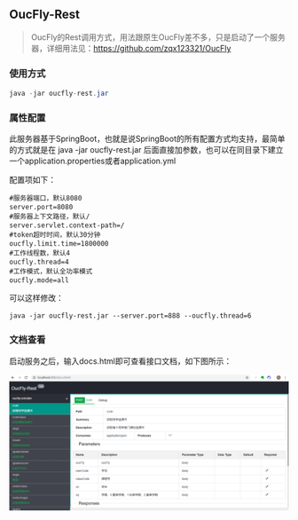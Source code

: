 ## OucFly-Rest

> OucFly的Rest调用方式，用法跟原生OucFly差不多，只是启动了一个服务器，详细用法见：https://github.com/zqx123321/OucFly

### 使用方式

```java
java -jar oucfly-rest.jar
```

### 属性配置

此服务器基于SpringBoot，也就是说SpringBoot的所有配置方式均支持，最简单的方式就是在 java -jar oucfly-rest.jar 后面直接加参数，也可以在同目录下建立一个application.properties或者application.yml

配置项如下：

```properties
#服务器端口，默认8080
server.port=8080
#服务器上下文路径，默认/
server.servlet.context-path=/
#token超时时间，默认30分钟
oucfly.limit.time=1800000
#工作线程数，默认4
oucfly.thread=4
#工作模式，默认全功率模式
oucfly.mode=all
```

可以这样修改：

```
java -jar oucfly-rest.jar --server.port=888 --oucfly.thread=6
```

### 文档查看

启动服务之后，输入docs.html即可查看接口文档，如下图所示：

![img](/img.png)